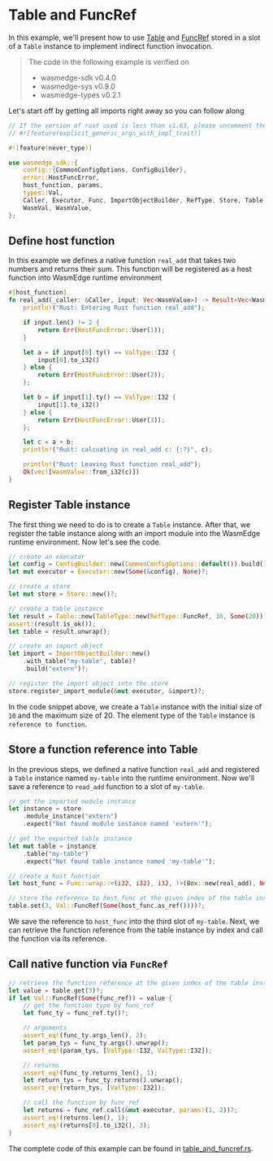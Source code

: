 # Table and FuncRef

In this example, we'll present how to use [Table](https://wasmedge.github.io/WasmEdge/wasmedge_sdk/struct.Table.html) and [FuncRef](https://wasmedge.github.io/WasmEdge/wasmedge_sdk/struct.FuncRef.html) stored in a slot of a `Table` instance to implement indirect function invocation.

> The code in the following example is verified on
>
> * wasmedge-sdk v0.4.0
> * wasmedge-sys v0.9.0
> * wasmedge-types v0.2.1

Let's start off by getting all imports right away so you can follow along

```rust
// If the version of rust used is less than v1.63, please uncomment the follow attribute.
// #![feature(explicit_generic_args_with_impl_trait)]

#![feature(never_type)]

use wasmedge_sdk::{
    config::{CommonConfigOptions, ConfigBuilder},
    error::HostFuncError,
    host_function, params,
    types::Val,
    Caller, Executor, Func, ImportObjectBuilder, RefType, Store, Table, TableType, ValType,
    WasmVal, WasmValue,
};
```

## Define host function

In this example we defines a native function `real_add` that takes two numbers and returns their sum. This function will be registered as a host function into WasmEdge runtime environment

```rust
#[host_function]
fn real_add(_caller: &Caller, input: Vec<WasmValue>) -> Result<Vec<WasmValue>, HostFuncError> {
    println!("Rust: Entering Rust function real_add");

    if input.len() != 2 {
        return Err(HostFuncError::User(1));
    }

    let a = if input[0].ty() == ValType::I32 {
        input[0].to_i32()
    } else {
        return Err(HostFuncError::User(2));
    };

    let b = if input[1].ty() == ValType::I32 {
        input[1].to_i32()
    } else {
        return Err(HostFuncError::User(3));
    };

    let c = a + b;
    println!("Rust: calcuating in real_add c: {:?}", c);

    println!("Rust: Leaving Rust function real_add");
    Ok(vec![WasmValue::from_i32(c)])
}
```

## Register Table instance

The first thing we need to do is to create a `Table` instance. After that, we register the table instance along with an import module into the WasmEdge runtime environment. Now let's see the code.

```rust
// create an executor
let config = ConfigBuilder::new(CommonConfigOptions::default()).build()?;
let mut executor = Executor::new(Some(&config), None)?;

// create a store
let mut store = Store::new()?;

// create a table instance
let result = Table::new(TableType::new(RefType::FuncRef, 10, Some(20)));
assert!(result.is_ok());
let table = result.unwrap();

// create an import object
let import = ImportObjectBuilder::new()
    .with_table("my-table", table)?
    .build("extern")?;

// register the import object into the store
store.register_import_module(&mut executor, &import)?;
```

In the code snippet above, we create a `Table` instance with the initial size of `10` and the maximum size of 20. The element type of the `Table` instance is `reference to function`.

## Store a function reference into Table

In the previous steps, we defined a native function `real_add` and registered a `Table` instance named `my-table` into the runtime environment. Now we'll save a reference to `read_add` function to a slot of `my-table`.

```rust
// get the imported module instance
let instance = store
    .module_instance("extern")
    .expect("Not found module instance named 'extern'");

// get the exported table instance
let mut table = instance
    .table("my-table")
    .expect("Not found table instance named 'my-table'");

// create a host function
let host_func = Func::wrap::<(i32, i32), i32, !>(Box::new(real_add), None)?;

// store the reference to host_func at the given index of the table instance
table.set(3, Val::FuncRef(Some(host_func.as_ref())))?;
```

We save the reference to `host_func` into the third slot of `my-table`. Next, we can retrieve the function reference from the table instance by index and call the function via its reference.

## Call native function via `FuncRef`

```rust
// retrieve the function reference at the given index of the table instance
let value = table.get(3)?;
if let Val::FuncRef(Some(func_ref)) = value {
    // get the function type by func_ref
    let func_ty = func_ref.ty()?;

    // arguments
    assert_eq!(func_ty.args_len(), 2);
    let param_tys = func_ty.args().unwrap();
    assert_eq!(param_tys, [ValType::I32, ValType::I32]);

    // returns
    assert_eq!(func_ty.returns_len(), 1);
    let return_tys = func_ty.returns().unwrap();
    assert_eq!(return_tys, [ValType::I32]);

    // call the function by func_ref
    let returns = func_ref.call(&mut executor, params!(1, 2))?;
    assert_eq!(returns.len(), 1);
    assert_eq!(returns[0].to_i32(), 3);
}
```

The complete code of this example can be found in [table_and_funcref.rs](https://github.com/WasmEdge/WasmEdge/blob/master/bindings/rust/wasmedge-sdk/examples/table_and_funcref.rs).
